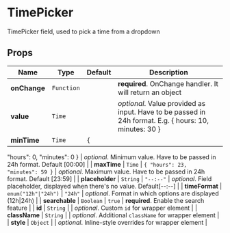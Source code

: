 # TimePicker

TimePicker field, used to pick a time from a dropdown

## Props
|Name|Type|Default|Description|
|----|----|-------|-----------|
| **onChange** | <code>Function</code> |  | **required**. OnChange handler. It will return an object |
| **value** | <code>Time</code> |  | *optional*. Value provided as input. Have to be passed in 24h format. E.g. { hours: 10, minutes: 30 } |
| **minTime** | <code>Time</code> | <code>{
  "hours": 0,
  "minutes": 0
}</code> | *optional*. Minimum value. Have to be passed in 24h format. Default [00:00] |
| **maxTime** | <code>Time</code> | <code>{
  "hours": 23,
  "minutes": 59
}</code> | *optional*. Maximum value. Have to be passed in 24h format. Default [23:59] |
| **placeholder** | <code>String</code> | <code>"--:--"</code> | *optional*. Field placeholder, displayed when there's no value. Default[--:--] |
| **timeFormat** | <code>enum("12h"&#124;"24h")</code> | <code>"24h"</code> | *optional*. Format in which options are displayed (12h&#124;24h) |
| **searchable** | <code>Boolean</code> | <code>true</code> | **required**. Enable the search feature |
| **id** | <code>String</code> |  | *optional*. Custom `id` for wrapper element |
| **className** | <code>String</code> |  | *optional*. Additional `className` for wrapper element |
| **style** | <code>Object</code> |  | *optional*. Inline-style overrides for wrapper element |
